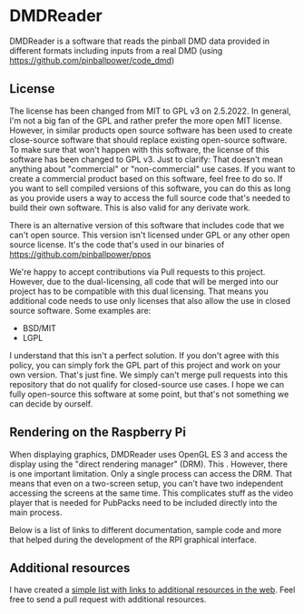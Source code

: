 # DMDReader

DMDReader is a software that reads the pinball DMD data provided in different formats including inputs from a real DMD (using https://github.com/pinballpower/code_dmd)

## License
The license has been changed from MIT to GPL v3 on 2.5.2022. In general, I'm not a big fan of the GPL and rather prefer the more open MIT license. 
However, in similar products open source software has been used to create close-source software that should replace existing open-source software. 
To make sure that won't happen with this software, the license of this software has been changed to GPL v3. Just to clarify: That doesn't mean 
anything about "commercial" or "non-commercial" use cases. If you want to create a commercial product based on this software, feel free to do so. 
If you want to sell compiled versions of this software, you can do this as long as you provide users a way to access the full source code that's 
needed to build their own software. This is also valid for any derivate work.

There is an alternative version of this software that includes code that we can't open source. This version isn't licensed under GPL or any other open source license.  It's the code that's used in our binaries of https://github.com/pinballpower/ppos 

We're happy to accept contributions via Pull requests to this project. However, due to the dual-licensing, all code that will be merged into our project
has to be compatible with this dual licensing. That means you additional code needs to use only licenses that also allow the use in closed source software.
Some examples are:
- BSD/MIT
- LGPL

I understand that this isn't a perfect solution. If you don't agree with this policy, you can simply fork the GPL part of this project and work on your own 
version. That's just fine. We simply can't merge pull requests into this repository that do not qualify for closed-source use cases.
I hope we can fully open-source this software at some point, but that's not something we can decide by ourself.

## Rendering on the Raspberry Pi

When displaying graphics, DMDReader uses OpenGL ES 3 and access the display using the "direct rendering manager" (DRM). This . However, there is one important limitation. Only a single 
process can access the DRM. That means that even on a two-screen setup, you can't have two independent accessing the screens at the same time. 
This complicates stuff as the video player that is needed for PubPacks need to be included directly into the main process.

Below is a list of links to different documentation, sample code and more that helped during the development of the RPI graphical interface.

## Additional resources

I have created a [simple list with links to additional resources in the web](https://github.com/pinballpower/code_dmdreader/blob/main/links.md). Feel free to send a pull request with additional resources.
